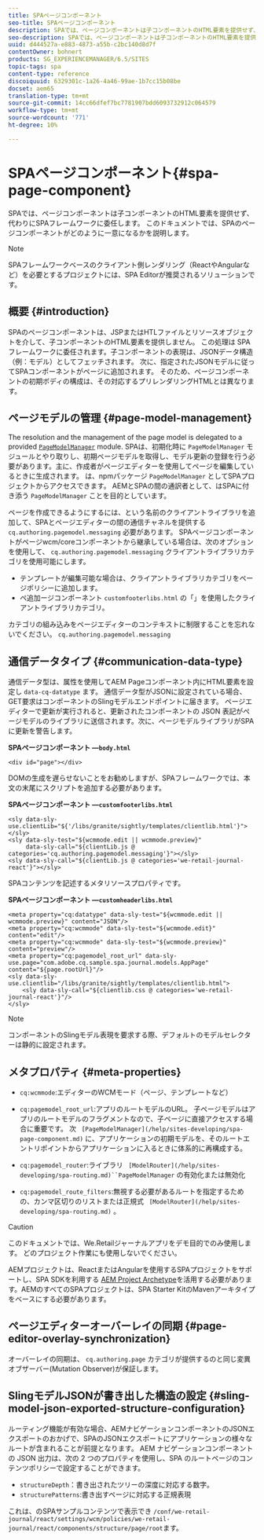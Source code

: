 ```yaml
---
title: SPAページコンポーネント
seo-title: SPAページコンポーネント
description: SPAでは、ページコンポーネントは子コンポーネントのHTML要素を提供せず、代わりにSPAフレームワークに委任します。 このドキュメントでは、SPAのページコンポーネントがどのように一意になるかを説明します。
seo-description: SPAでは、ページコンポーネントは子コンポーネントのHTML要素を提供せず、代わりにSPAフレームワークに委任します。 このドキュメントでは、SPAのページコンポーネントがどのように一意になるかを説明します。
uuid: d444527a-e883-4873-a55b-c2bc140d8d7f
contentOwner: bohnert
products: SG_EXPERIENCEMANAGER/6.5/SITES
topic-tags: spa
content-type: reference
discoiquuid: 6329301c-1a26-4a46-99ae-1b7cc15b08be
docset: aem65
translation-type: tm+mt
source-git-commit: 14cc66dfef7bc7781907bdd6093732912c064579
workflow-type: tm+mt
source-wordcount: '771'
ht-degree: 10%

---
```



# SPAページコンポーネント{#spa-page-component}

SPAでは、ページコンポーネントは子コンポーネントのHTML要素を提供せず、代わりにSPAフレームワークに委任します。 このドキュメントでは、SPAのページコンポーネントがどのように一意になるかを説明します。

>[!NOTE]
>
>SPAフレームワークベースのクライアント側レンダリング（ReactやAngularなど）を必要とするプロジェクトには、SPA Editorが推奨されるソリューションです。

## 概要 {#introduction}

SPAのページコンポーネントは、JSPまたはHTLファイルとリソースオブジェクトを介して、子コンポーネントのHTML要素を提供しません。 この処理は SPA フレームワークに委任されます。子コンポーネントの表現は、JSONデータ構造（例：モデル）としてフェッチされます。 次に、指定されたJSONモデルに従ってSPAコンポーネントがページに追加されます。 そのため、ページコンポーネントの初期ボディの構成は、その対応するプリレンダリングHTMLとは異なります。

## ページモデルの管理 {#page-model-management}

The resolution and the management of the page model is delegated to a provided [ `PageModelManager`](/help/sites-developing/spa-blueprint.md#pagemodelmanager) module. SPAは、初期化時に `PageModelManager` モジュールとやり取りし、初期ページモデルを取得し、モデル更新の登録を行う必要があります。主に、作成者がページエディターを使用してページを編集しているときに生成されます。 は、npmパッケージ `PageModelManager` としてSPAプロジェクトからアクセスできます。 AEMとSPAの間の通訳者として、はSPAに付き添う `PageModelManager` ことを目的としています。

ページを作成できるようにするには、という名前のクライアントライブラリを追加して、SPAとページエディターの間の通信チャネルを提供する `cq.authoring.pagemodel.messaging` 必要があります。 SPAページコンポーネントがページwcm/coreコンポーネントから継承している場合は、次のオプションを使用して、 `cq.authoring.pagemodel.messaging` クライアントライブラリカテゴリを使用可能にします。

* テンプレートが編集可能な場合は、クライアントライブラリカテゴリをページポリシーに追加します。
* ペ追加ージコンポーネント `customfooterlibs.html` の「」を使用したクライアントライブラリカテゴリ。

カテゴリの組み込みをページエディターのコンテキストに制限することを忘れないでください。 `cq.authoring.pagemodel.messaging`

## 通信データタイプ {#communication-data-type}

通信データ型は、属性を使用してAEM Pageコンポーネント内にHTML要素を設定し `data-cq-datatype` ます。 通信データ型がJSONに設定されている場合、GET要求はコンポーネントのSlingモデルエンドポイントに届きます。 ページエディターで更新が実行されると、更新されたコンポーネントの JSON 表記がページモデルのライブラリに送信されます。次に、ページモデルライブラリがSPAに更新を警告します。

**SPAページコンポーネント —`body.html`**

```
<div id="page"></div>
```

DOMの生成を遅らせないことをお勧めしますが、SPAフレームワークでは、本文の末尾にスクリプトを追加する必要があります。

**SPAページコンポーネント —`customfooterlibs.html`**

```
<sly data-sly-use.clientLib="${'/libs/granite/sightly/templates/clientlib.html'}"></sly>
<sly data-sly-test="${wcmmode.edit || wcmmode.preview}"
     data-sly-call="${clientLib.js @ categories='cq.authoring.pagemodel.messaging'}"></sly>
<sly data-sly-call="${clientLib.js @ categories='we-retail-journal-react'}"></sly>
```

SPAコンテンツを記述するメタリソースプロパティです。

**SPAページコンポーネント —`customheaderlibs.html`**

```
<meta property="cq:datatype" data-sly-test="${wcmmode.edit || wcmmode.preview}" content="JSON"/>
<meta property="cq:wcmmode" data-sly-test="${wcmmode.edit}" content="edit"/>
<meta property="cq:wcmmode" data-sly-test="${wcmmode.preview}" content="preview"/>
<meta property="cq:pagemodel_root_url" data-sly-use.page="com.adobe.cq.sample.spa.journal.models.AppPage" content="${page.rootUrl}"/>
<sly data-sly-use.clientlib="/libs/granite/sightly/templates/clientlib.html">
    <sly data-sly-call="${clientlib.css @ categories='we-retail-journal-react'}"/>
</sly>
```

>[!NOTE]
>
>コンポーネントのSlingモデル表現を要求する際、デフォルトのモデルセレクターは静的に設定されます。

## メタプロパティ {#meta-properties}

* `cq:wcmmode`:エディターのWCMモード（ページ、テンプレートなど）
* `cq:pagemodel_root_url`:アプリのルートモデルのURL。 子ページモデルはアプリのルートモデルのフラグメントなので、子ページに直接アクセスする場合に重要です。 次 ` [PageModelManager](/help/sites-developing/spa-page-component.md)` に、アプリケーションの初期モデルを、そのルートエントリポイントからアプリケーションに入るときに体系的に再構成する。

* `cq:pagemodel_router`:ライブラリ ` [ModelRouter](/help/sites-developing/spa-routing.md)``PageModelManager` の有効化または無効化

* `cq:pagemodel_route_filters`:無視する必要があるルートを指定するための、カンマ区切りのリストまたは正規式 ` [ModelRouter](/help/sites-developing/spa-routing.md)` 。

>[!CAUTION]
>
>このドキュメントでは、We.Retailジャーナルアプリをデモ目的でのみ使用します。 どのプロジェクト作業にも使用しないでください。
>
>AEMプロジェクトは、ReactまたはAngularを使用するSPAプロジェクトをサポートし、SPA SDKを利用する [AEM Project Archetype](https://docs.adobe.com/content/help/ja-JP/experience-manager-core-components/using/developing/archetype/overview.html)を活用する必要があります。AEMのすべてのSPAプロジェクトは、SPA Starter KitのMavenアーキタイプをベースにする必要があります。

## ページエディターオーバーレイの同期 {#page-editor-overlay-synchronization}

オーバーレイの同期は、 `cq.authoring.page` カテゴリが提供するのと同じ変異オブザーバー(Mutation Observer)が保証します。

## SlingモデルJSONが書き出した構造の設定 {#sling-model-json-exported-structure-configuration}

ルーティング機能が有効な場合、AEMナビゲーションコンポーネントのJSONエクスポートのおかげで、SPAのJSONエクスポートにアプリケーションの様々なルートが含まれることが前提となります。 AEM ナビゲーションコンポーネントの JSON 出力は、次の 2 つのプロパティを使用し、SPA のルートページのコンテンツポリシーで設定することができます。

* `structureDepth`：書き出されたツリーの深度に対応する数字。
* `structurePatterns`:書き出すページに対応する正規表現

これは、のSPAサンプルコンテンツで表示でき `/conf/we-retail-journal/react/settings/wcm/policies/we-retail-journal/react/components/structure/page/root`ます。
